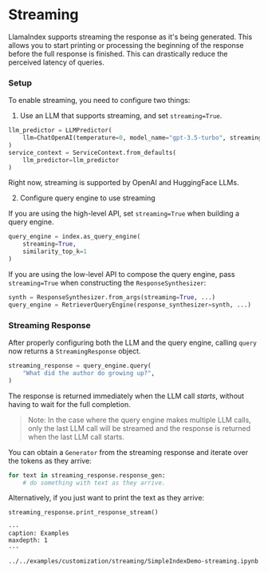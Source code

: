 # Streaming

LlamaIndex supports streaming the response as it's being generated.
This allows you to start printing or processing the beginning of the response before the full response is finished.
This can drastically reduce the perceived latency of queries.

### Setup
To enable streaming, you need to configure two things:
1. Use an LLM that supports streaming, and set `streaming=True`.
```python
llm_predictor = LLMPredictor(
    llm=ChatOpenAI(temperature=0, model_name="gpt-3.5-turbo", streaming=True)
)
service_context = ServiceContext.from_defaults(
    llm_predictor=llm_predictor
)
```
Right now, streaming is supported by OpenAI and HuggingFace LLMs.

2. Configure query engine to use streaming  

If you are using the high-level API, set `streaming=True` when building a query engine.
```python
query_engine = index.as_query_engine(
    streaming=True,
    similarity_top_k=1
)
```

If you are using the low-level API to compose the query engine,
pass `streaming=True` when constructing the `ResponseSynthesizer`:
```python
synth = ResponseSynthesizer.from_args(streaming=True, ...)
query_engine = RetrieverQueryEngine(response_synthesizer=synth, ...)
```

### Streaming Response
After properly configuring both the LLM and the query engine,
calling `query` now returns a `StreamingResponse` object.

```python
streaming_response = query_engine.query(
    "What did the author do growing up?", 
)
```

The response is returned immediately when the LLM call *starts*, without having to wait for the full completion.

> Note: In the case where the query engine makes multiple LLM calls, only the last LLM call will be streamed and the response is returned when the last LLM call starts.

You can obtain a `Generator` from the streaming response and iterate over the tokens as they arrive:
```python
for text in streaming_response.response_gen:
    # do something with text as they arrive.
```

Alternatively, if you just want to print the text as they arrive:
```
streaming_response.print_response_stream() 
```


```{toctree}
---
caption: Examples
maxdepth: 1
---

../../examples/customization/streaming/SimpleIndexDemo-streaming.ipynb
```




